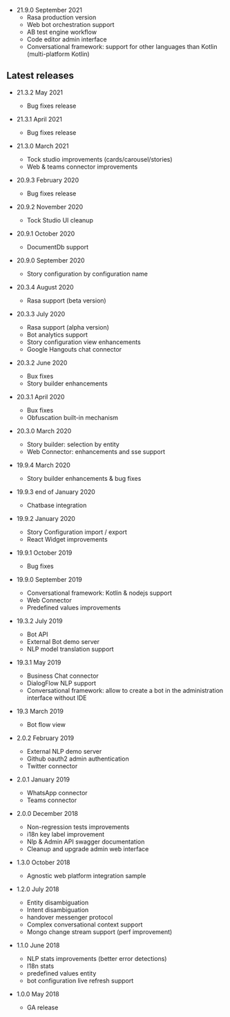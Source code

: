 - 21.9.0 September 2021
    - Rasa production version
    - Web bot orchestration support
    - AB test engine workflow
    - Code editor admin interface 
    - Conversational framework: support for other languages than Kotlin (multi-platform Kotlin)         
    
## Latest releases
- 21.3.2 May 2021
  - Bug fixes release

- 21.3.1 April 2021
  - Bug fixes release

- 21.3.0 March 2021
  - Tock studio improvements (cards/carousel/stories)
  - Web & teams connector improvements
  
- 20.9.3 February 2020
  - Bug fixes release

- 20.9.2 November 2020
    - Tock Studio UI cleanup 

- 20.9.1 October 2020
   - DocumentDb support

- 20.9.0 September 2020
    - Story configuration by configuration name 

- 20.3.4 August 2020
    - Rasa support (beta version)   

- 20.3.3 July 2020
    - Rasa support (alpha version)   
    - Bot analytics support
    - Story configuration view enhancements 
    - Google Hangouts chat connector

- 20.3.2 June 2020 
    - Bux fixes
    - Story builder enhancements

- 20.3.1 April 2020    
    - Bux fixes
    - Obfuscation built-in mechanism

- 20.3.0 March 2020
    - Story builder: selection by entity
    - Web Connector: enhancements and sse support

- 19.9.4 March 2020   
    - Story builder enhancements & bug fixes

- 19.9.3 end of January 2020   
    - Chatbase integration 
        
- 19.9.2 January 2020   
    - Story Configuration import / export 
    - React Widget improvements       
        
- 19.9.1 October 2019
    - Bug fixes        
              
- 19.9.0 September 2019      
    - Conversational framework: Kotlin & nodejs support
    - Web Connector
    - Predefined values improvements              
              
- 19.3.2 July 2019
    - Bot API
    - External Bot demo server
    - NLP model translation support                
              
- 19.3.1 May 2019
    - Business Chat connector
    - DialogFlow NLP support
    - Conversational framework: allow to create a bot in the administration interface without IDE
              
- 19.3 March 2019
    - Bot flow view     

- 2.0.2 February 2019
    - External NLP demo server
    - Github oauth2 admin authentication
    - Twitter connector 
  
- 2.0.1 January 2019
    - WhatsApp connector
    - Teams connector 
 
- 2.0.0 December 2018
    - Non-regression tests improvements
    - i18n key label improvement
    - Nlp & Admin API swagger documentation          
    - Cleanup and upgrade admin web interface    
    
- 1.3.0 October 2018    
    - Agnostic web platform integration sample 
    
- 1.2.0 July 2018
    - Entity disambiguation 
    - Intent disambiguation  
    - handover messenger protocol 
    - Complex conversational context support
    - Mongo change stream support (perf improvement)         
    
- 1.1.0 June 2018
    - NLP stats improvements (better error detections)
    - I18n stats
    - predefined values entity
    - bot configuration live refresh support 
    
- 1.0.0 May 2018
    - GA release




    
